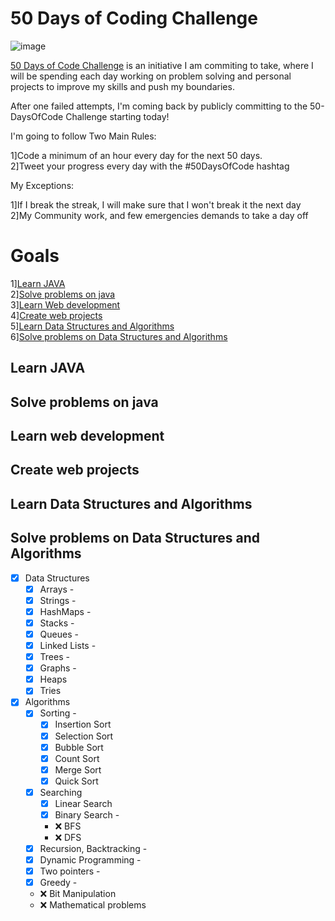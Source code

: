# 50 Days of Coding Challenge
![image](https://github.com/011LOKESH/java_code/assets/115442355/4dffdc5d-e756-453e-8c23-1845ffab326d)

[50 Days of Code Challenge](#50DaysofCodingChallenge) is an initiative I am commiting to take, where I will be spending each day working on problem solving and personal projects to improve my skills and push my boundaries.

After one failed attempts, I'm coming back by publicly committing to the 50-DaysOfCode Challenge starting today!

I'm going to follow Two Main Rules:

  1]Code a minimum of an hour every day for the next 50 days.<br>
  2]Tweet your progress every day with the #50DaysOfCode hashtag

My Exceptions:

  1]If I break the streak, I will make sure that I won't break it the next day<br>
  2]My Community work, and few emergencies demands to take a day off

# Goals

  1][Learn JAVA](#LEARNJAVA)<br>
  2][Solve problems on java](#solveproblemsonjava)<br>
  3][Learn Web development](#learnwebdevelopment)<br>
  4][Create web projects](#createwebprojects)<br>
  5][Learn Data Structures and Algorithms ](#LearnDataStructuresandAlgorithms )<br>
  6][Solve problems on Data Structures and Algorithms](#SolveproblemsonDataStructuresandAlgorithms)<br>

 ##  Learn JAVA

 
 ## Solve problems on java
 

 ## Learn web development

 ## Create web projects

 ## Learn Data Structures and Algorithms

 ##  Solve problems on Data Structures and Algorithms

 - [x] Data Structures
	- [x] Arrays -
	- [x] Strings - 
	- [x] HashMaps -
	- [x] Stacks - 
	- [x] Queues -
	- [x] Linked Lists - 
	- [x] Trees -
	- [x] Graphs - 
	- [x] Heaps
	- [x] Tries

- [x] Algorithms
	- [x] Sorting - 
		- [x] Insertion Sort
		- [x] Selection Sort
		- [x] Bubble Sort
		- [x] Count Sort
		- [x] Merge Sort
		- [x] Quick Sort
	- [x] Searching
		- [x] Linear Search
		- [x] Binary Search - 
		- ❌ BFS
		- ❌ DFS
	- [x] Recursion, Backtracking - 
	- [x] Dynamic Programming - 
	- [x] Two pointers - 
	- [x] Greedy - 
	- ❌ Bit Manipulation
	- ❌ Mathematical problems
